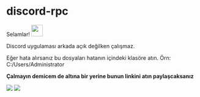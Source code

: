 # discord-rpc
Selamlar! <img src="https://raw.githubusercontent.com/MartinHeinz/MartinHeinz/master/wave.gif" width="30px">

Discord uygulaması arkada açık değilken çalışmaz.

Eğer hata alırsanız bu dosyaları hatanın içindeki klasöre atın. Örn: C:/Users/Administrator


<strong>Çalmayın demicem de altına bir yerine bunun linkini atın paylaşcaksanız</strong>


[<img src = "https://img.shields.io/badge/Reawen GITHUB-%231877F2.svg?&style=for-the-badge&logo=github&logoColor=white">](https://github.com/ReawenJS)
[<img src = "https://img.shields.io/badge/Reawen INSTAGRAM-%FFFFFF.svg?&style=for-the-badge&logo=instagram&logoColor=white">](https://instagram.com/helios_afkk)
